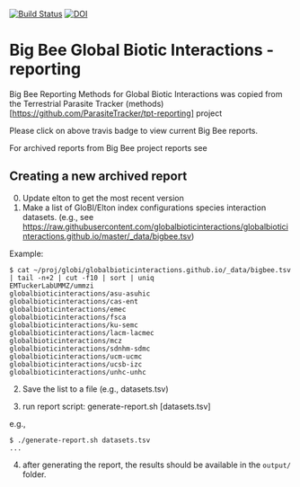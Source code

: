 [![Build Status](https://travis-ci.org/Big-Bee-Network/bigbee-globi-reporting)](https://travis-ci.org/Big-Bee-Network/bigbee-globi-reporting) [![DOI]()]() 



# Big Bee Global Biotic Interactions - reporting
Big Bee Reporting Methods for Global Biotic Interactions was copied from the Terrestrial Parasite Tracker (methods)[https://github.com/ParasiteTracker/tpt-reporting] project

Please click on above travis badge to view current Big Bee reports. 


For archived reports from Big Bee project reports see 

## Creating a new archived report
0. Update elton to get the most recent version
1. Make a list of GloBI/Elton index configurations species interaction datasets. (e.g., see https://raw.githubusercontent.com/globalbioticinteractions/globalbioticinteractions.github.io/master/_data/bigbee.tsv)

Example:
```
$ cat ~/proj/globi/globalbioticinteractions.github.io/_data/bigbee.tsv | tail -n+2 | cut -f10 | sort | uniq
EMTuckerLabUMMZ/ummzi
globalbioticinteractions/asu-asuhic
globalbioticinteractions/cas-ent
globalbioticinteractions/emec
globalbioticinteractions/fsca
globalbioticinteractions/ku-semc
globalbioticinteractions/lacm-lacmec
globalbioticinteractions/mcz
globalbioticinteractions/sdnhm-sdmc
globalbioticinteractions/ucm-ucmc
globalbioticinteractions/ucsb-izc
globalbioticinteractions/unhc-unhc
```

2. Save the list to a file (e.g., datasets.tsv)

3. run report script: generate-report.sh [datasets.tsv] 

e.g., 

```
$ ./generate-report.sh datasets.tsv
...
```

4. after generating the report, the results should be available in the ```output/``` folder. 
